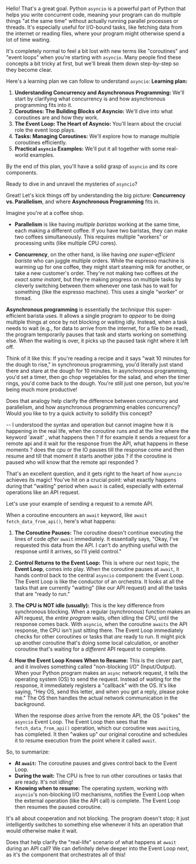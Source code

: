 Hello! That's a great goal. Python `asyncio` is a powerful part of Python that helps you write concurrent code, meaning your program can do multiple things "at the same time" without actually running parallel processes or threads. It's especially useful for I/O-bound tasks, like fetching data from the internet or reading files, where your program might otherwise spend a lot of time waiting.

It's completely normal to feel a bit lost with new terms like "coroutines" and "event loops" when you're starting with `asyncio`. Many people find these concepts a bit tricky at first, but we'll break them down step-by-step so they become clear.

Here's a learning plan we can follow to understand `asyncio`:
**Learning plan:**
1.  **Understanding Concurrency and Asynchronous Programming:** We'll start by clarifying what concurrency is and how asynchronous programming fits into it.
2.  **Coroutines: The Building Blocks of Asyncio:** We'll dive into what coroutines are and how they work.
3.  **The Event Loop: The Heart of Asyncio:** You'll learn about the crucial role the event loop plays.
4.  **Tasks: Managing Coroutines:** We'll explore how to manage multiple coroutines efficiently.
5.  **Practical `asyncio` Examples:** We'll put it all together with some real-world examples.

By the end of this plan, you'll have a solid grasp of `asyncio` and its core components.

Ready to dive in and unravel the mysteries of `asyncio`?

Great! Let's kick things off by understanding the big picture: **Concurrency vs. Parallelism**, and where **Asynchronous Programming** fits in.

Imagine you're at a coffee shop.

* **Parallelism** is like having *multiple baristas* working at the same time, each making a different coffee. If you have two baristas, they can make two coffees simultaneously. This requires multiple "workers" or processing units (like multiple CPU cores).

* **Concurrency**, on the other hand, is like having *one super-efficient barista* who can juggle multiple orders. While the espresso machine is warming up for one coffee, they might start steaming milk for another, or take a new customer's order. They're not making two coffees *at the exact same instant*, but they're making progress on multiple tasks by cleverly switching between them whenever one task has to wait for something (like the espresso machine). This uses a single "worker" or thread.

**Asynchronous programming** is essentially the *technique* this super-efficient barista uses. It allows a single program to *appear* to be doing multiple things at once by not blocking or waiting idly. Instead, when a task needs to wait (e.g., for data to arrive from the internet, for a file to be read), the program temporarily pauses that task and starts working on something else. When the waiting is over, it picks up the paused task right where it left off.

Think of it like this: If you're reading a recipe and it says "wait 10 minutes for the dough to rise," in synchronous programming, you'd literally just stand there and stare at the dough for 10 minutes. In asynchronous programming, you'd set a timer, then go chop vegetables for the salad, and when the timer rings, you'd come back to the dough. You're still just one person, but you're being much more productive!

Does that analogy help clarify the difference between concurrency and parallelism, and how asynchronous programming enables concurrency? Would you like to try a quick activity to solidify this concept?

-- I understood the syntax and operation but cannot imagine how it is happening in the real life, when the coroutine runs and at the line where the keyword 'await' , what happens then ? if for example it sends a request for a remote api and it wait for the response from the API, what happens in these moments ? does the cpu or the IO pauses till the response come and then resume and till that moment it starts another jobs ? if the coroutine is paused who will know that the remote api responded ?

That's an excellent question, and it gets right to the heart of how `asyncio` achieves its magic! You've hit on a crucial point: what exactly happens during that "waiting" period when `await` is called, especially with external operations like an API request.

Let's use your example of sending a request to a remote API.

When a coroutine encounters an `await` keyword, like `await fetch_data_from_api()`, here's what happens:

1.  **The Coroutine Pauses:** The coroutine doesn't continue executing the lines of code *after* `await` immediately. It essentially says, "Okay, I've requested this data from the API. I can't do anything useful with the response until it arrives, so I'll yield control."

2.  **Control Returns to the Event Loop:** This is where our next topic, the **Event Loop**, comes into play. When the coroutine pauses at `await`, it hands control back to the central `asyncio` component: the Event Loop. The Event Loop is like the conductor of an orchestra. It looks at all the tasks that are currently "waiting" (like our API request) and all the tasks that are "ready to run."

3.  **The CPU is NOT idle (usually):** This is the key difference from synchronous blocking. When a regular (synchronous) function makes an API request, the *entire program* waits, often idling the CPU, until the response comes back. With `asyncio`, when the coroutine `awaits` the API response, the CPU isn't just sitting there. The Event Loop immediately checks for other coroutines or tasks that *are* ready to run. It might pick up another coroutine that's doing some local calculation, or another coroutine that's waiting for a *different* API request to complete.

4.  **How the Event Loop Knows When to Resume:** This is the clever part, and it involves something called "non-blocking I/O" (Input/Output). When your Python program makes an `async` network request, it tells the operating system (OS) to send the request. Instead of waiting for the response, it immediately registers a "callback" with the OS. It's like saying, "Hey OS, send this letter, and when you get a reply, please poke me." The OS then handles the actual network communication in the background.

    When the response *does* arrive from the remote API, the OS "pokes" the `asyncio` Event Loop. The Event Loop then sees that the `fetch_data_from_api()` operation, which our coroutine was `awaiting`, has completed. It then "wakes up" our original coroutine and schedules it to resume execution from the point where it called `await`.

So, to summarize:
* **At `await`:** The coroutine pauses and gives control back to the Event Loop.
* **During the wait:** The CPU is free to run other coroutines or tasks that are ready. It's not idling!
* **Knowing when to resume:** The operating system, working with `asyncio`'s non-blocking I/O mechanisms, notifies the Event Loop when the external operation (like the API call) is complete. The Event Loop then resumes the paused coroutine.

It's all about cooperation and not blocking. The program doesn't stop; it just intelligently switches to something else whenever it hits an operation that would otherwise make it wait.

Does that help clarify the "real-life" scenario of what happens at `await` during an API call? We can definitely delve deeper into the Event Loop next, as it's the component that orchestrates all of this!